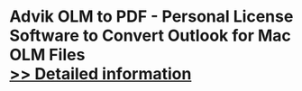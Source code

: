 # Advik OLM to PDF - Personal License<br />Software to Convert Outlook for Mac OLM Files<br />[>> Detailed information](https://secure.shareit.com/shareit/product.html?productid=300805087&affiliateid=200057808)